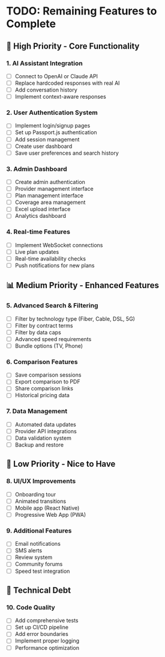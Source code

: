 # TODO: Remaining Features to Complete

## 🚧 High Priority - Core Functionality

### 1. AI Assistant Integration
- [ ] Connect to OpenAI or Claude API
- [ ] Replace hardcoded responses with real AI
- [ ] Add conversation history
- [ ] Implement context-aware responses

### 2. User Authentication System
- [ ] Implement login/signup pages
- [ ] Set up Passport.js authentication
- [ ] Add session management
- [ ] Create user dashboard
- [ ] Save user preferences and search history

### 3. Admin Dashboard
- [ ] Create admin authentication
- [ ] Provider management interface
- [ ] Plan management interface
- [ ] Coverage area management
- [ ] Excel upload interface
- [ ] Analytics dashboard

### 4. Real-time Features
- [ ] Implement WebSocket connections
- [ ] Live plan updates
- [ ] Real-time availability checks
- [ ] Push notifications for new plans

## 📊 Medium Priority - Enhanced Features

### 5. Advanced Search & Filtering
- [ ] Filter by technology type (Fiber, Cable, DSL, 5G)
- [ ] Filter by contract terms
- [ ] Filter by data caps
- [ ] Advanced speed requirements
- [ ] Bundle options (TV, Phone)

### 6. Comparison Features
- [ ] Save comparison sessions
- [ ] Export comparison to PDF
- [ ] Share comparison links
- [ ] Historical pricing data

### 7. Data Management
- [ ] Automated data updates
- [ ] Provider API integrations
- [ ] Data validation system
- [ ] Backup and restore

## 🎨 Low Priority - Nice to Have

### 8. UI/UX Improvements
- [ ] Onboarding tour
- [ ] Animated transitions
- [ ] Mobile app (React Native)
- [ ] Progressive Web App (PWA)

### 9. Additional Features
- [ ] Email notifications
- [ ] SMS alerts
- [ ] Review system
- [ ] Community forums
- [ ] Speed test integration

## 🔧 Technical Debt

### 10. Code Quality
- [ ] Add comprehensive tests
- [ ] Set up CI/CD pipeline
- [ ] Add error boundaries
- [ ] Implement proper logging
- [ ] Performance optimization 